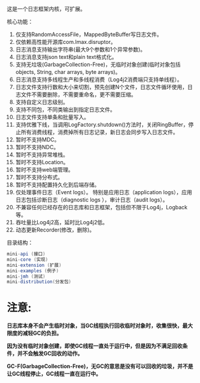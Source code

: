 这是一个日志框架内核，可扩展。

核心功能：

1. 仅支持RandomAccessFile，MappedByteBuffer写日志文件。
2. 仅依赖高性能开源库com.lmax.disruptor。
3. 日志消息支持输出字符串(最大9个参数和1个异常参数)。
4. 日志消息支持json text和plain text格式化。
5. 支持无垃圾(GarbageCollection-Free)，无临时对象创建(临时对象包括objects, String, char arrays, byte arrays)。
6. 日志消息支持多线程生产和多线程消费（Log4j2消费端只支持单线程）。
7. 日志文件支持行数和大小来切割，预先创建N个文件，日志文件循环使用，日志文件不需要删除，不需要重命名，更不需要压缩。
8. 支持自定义日志级别。
9. 支持不同包，不同类输出到指定日志文件。
10. 日志文件支持单条和批量写入。
11. 支持优雅下线，当调用LogFactory.shutdown()方法时，关闭RingBuffer，停止所有消费线程，消费掉所有日志记录，新日志会同步写入日志文件。
12. 暂时不支持MDC。
13. 暂时不支持NDC。
14. 暂时不支持异常堆栈。
15. 暂时不支持Location。
16. 暂时不支持web端管理。
17. 暂时不支持分布式。
18. 暂时不支持配置持久化到后端存储。
19. 仅处理事件日志（Event logs）。 特别是应用日志（application logs），应用日志包括诊断日志（diagnostic logs ），审计日志（audit logs）。
20. 不兼容任何已经存在的日志库和日志框架，包括但不限于Log4j，Logback等。
21. 吞吐量比Log4j2高，延时比Log4j2低。
22. 动态更新Recorder(修改，删除)。

目录结构：

```java
mini-api (接口)
mini-core (实现)
mini-extension (扩展)
mini-examples (例子)
mini-jmh (测试)
mini-distribution(分发包)
```

# **注意:**

**日志库本身不会产生临时对象，当GC线程执行回收临时对象时，收集很快，最大限度的减轻GC的负担。**

**因为没有临时对象创建，即使GC线程一直处于运行中，但是因为不满足回收条件，并不会触发GC回收的动作。**

**GC-F(GarbageCollection-Free)，无GC的意思是没有可以回收的垃圾，并不是让GC线程停止，GC线程一直在运行中。**
